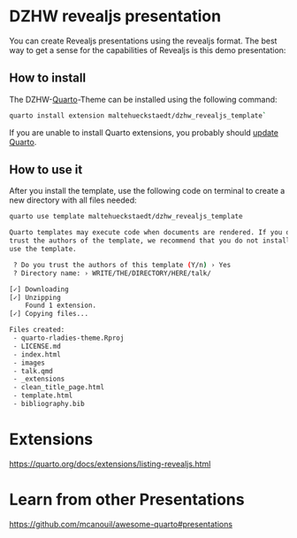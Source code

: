 # DZHW revealjs presentation
You can create Revealjs presentations using the revealjs format. The best way to get a sense for the capabilities of Revealjs is this demo presentation:

## How to install

The DZHW-[Quarto](https://quarto.org)-Theme can be installed using the following command:

``` bash
quarto install extension maltehueckstaedt/dzhw_revealjs_template`
```
If you are unable to install Quarto extensions, you probably should [update Quarto](https://quarto.org/docs/get-started/).

## How to use it

After you install the template, use the following code on terminal to create a new directory with all files needed:

``` bash
quarto use template maltehueckstaedt/dzhw_revealjs_template
```

```bash
Quarto templates may execute code when documents are rendered. If you do not 
trust the authors of the template, we recommend that you do not install or 
use the template.
```

```bash
 ? Do you trust the authors of this template (Y/n) › Yes
 ? Directory name: › WRITE/THE/DIRECTORY/HERE/talk/
```

```bash
[✓] Downloading
[✓] Unzipping
    Found 1 extension.
[✓] Copying files...

Files created:
 - quarto-rladies-theme.Rproj
 - LICENSE.md
 - index.html
 - images
 - talk.qmd
 - _extensions
 - clean_title_page.html
 - template.html
 - bibliography.bib
```

# Extensions
https://quarto.org/docs/extensions/listing-revealjs.html

# Learn from other Presentations
https://github.com/mcanouil/awesome-quarto#presentations


 


